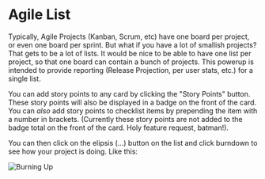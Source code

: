 # Agile List

Typically, Agile Projects (Kanban, Scrum, etc) have one board per project, or even one board per sprint.
But what if you have a lot of smallish projects? That gets to be a lot of lists. It would be nice to be
able to have one list per project, so that one board can contain a bunch of projects. This powerup is
intended to provide reporting (Release Projection, per user stats, etc.) for a single list.

You can add story points to any card by clicking the "Story Points" button. These story points will also 
be displayed in a badge on the front of the card. You can *also* add story points to checklist items 
by prepending the item with a number in brackets. (Currently these story points are not added to the 
badge total on the front of the card. Holy feature request, batman!).

You can then click on the elipsis (...) button on the list and click burndown to see how your project 
is doing. Like this:

![Burning Up](docs/images/agile_list_burnup.png)
